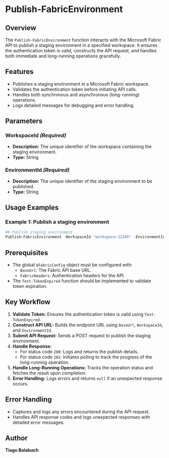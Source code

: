 # Publish-FabricEnvironment

## Overview

The `Publish-FabricEnvironment` function interacts with the Microsoft Fabric API to publish a staging environment in a specified workspace. It ensures the authentication token is valid, constructs the API request, and handles both immediate and long-running operations gracefully.

## Features

- Publishes a staging environment in a Microsoft Fabric workspace.
- Validates the authentication token before initiating API calls.
- Handles both synchronous and asynchronous (long-running) operations.
- Logs detailed messages for debugging and error handling.

## Parameters

### WorkspaceId *(Required)*

- **Description:** The unique identifier of the workspace containing the staging environment.
- **Type:** String

### EnvironmentId *(Required)*

- **Description:** The unique identifier of the staging environment to be published.
- **Type:** String

## Usage Examples

### Example 1: Publish a staging environment

```powershell
## Publish staging environment
Publish-FabricEnvironment -WorkspaceId "workspace-12345" -EnvironmentId "environment-67890"
```

## Prerequisites

- The global `$FabricConfig` object must be configured with:
  - `BaseUrl`: The Fabric API base URL.
  - `FabricHeaders`: Authentication headers for the API.
- The `Test-TokenExpired` function should be implemented to validate token expiration.

## Key Workflow

1. **Validate Token:** Ensures the authentication token is valid using `Test-TokenExpired`.
2. **Construct API URL:** Builds the endpoint URL using `BaseUrl`, `WorkspaceId`, and `EnvironmentId`.
3. **Submit API Request:** Sends a POST request to publish the staging environment.
4. **Handle Response:**
   - For status code `200`: Logs and returns the publish details.
   - For status code `202`: Initiates polling to track the progress of the long-running operation.
5. **Handle Long-Running Operations:** Tracks the operation status and fetches the result upon completion.
6. **Error Handling:** Logs errors and returns `null` if an unexpected response occurs.

## Error Handling

- Captures and logs any errors encountered during the API request.
- Handles API response codes and logs unexpected responses with detailed error messages.

## Author

**Tiago Balabuch**